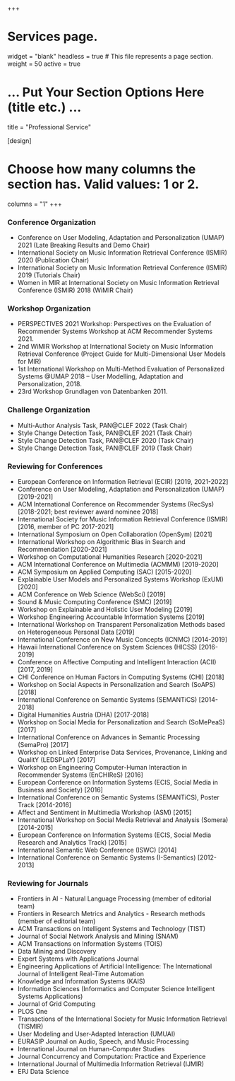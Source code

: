 +++
# Services page.
widget = "blank"
headless = true  # This file represents a page section.
weight = 50
active = true

# ... Put Your Section Options Here (title etc.) ...
title = "Professional Service"

[design]
  # Choose how many columns the section has. Valid values: 1 or 2.
  columns = "1"
+++
### Conference Organization

* Conference on User Modeling, Adaptation and Personalization (UMAP) 2021 (Late Breaking Results and Demo Chair)
* International Society on Music Information Retrieval Conference (ISMIR) 2020 (Publication Chair)
* International Society on Music Information Retrieval Conference (ISMIR) 2019 (Tutorials Chair)
* Women in MIR at International Society on Music Information Retrieval Conference (ISMIR) 2018 (WiMIR Chair)

### Workshop Organization

* PERSPECTIVES 2021 Workshop: Perspectives on the Evaluation of Recommender Systems Workshop at ACM Recommender Systems 2021.
* 2nd WiMIR Workshop at International Society on Music Information Retrieval Conference (Project Guide for Multi-Dimensional User Models for MIR)
* 1st International Workshop on Multi-Method Evaluation of Personalized Systems @UMAP 2018 – User Modelling, Adaptation and Personalization, 2018.
* 23rd Workshop Grundlagen von Datenbanken 2011.

### Challenge Organization 
* Multi-Author Analysis Task, PAN@CLEF 2022 (Task Chair)
* Style Change Detection Task, PAN@CLEF 2021 (Task Chair)
* Style Change Detection Task, PAN@CLEF 2020 (Task Chair)
* Style Change Detection Task, PAN@CLEF 2019 (Task Chair)


### Reviewing for Conferences

* European Conference on Information Retrieval (ECIR) [2019, 2021-2022]
* Conference on User Modeling, Adaptation and Personalization (UMAP) [2019-2021]
* ACM International Conference on Recommender Systems (RecSys) [2018-2021; best reviewer award nominee 2018]
* International Society for Music Information Retrieval Conference (ISMIR) [2016, member of PC 2017-2021]
* International Symposium on Open Collaboration (OpenSym) [2021]
* International Workshop on Algorithmic Bias in Search and Recommendation [2020-2021]
* Workshop on Computational Humanities Research [2020-2021]
* ACM International Conference on Multimedia (ACMMM) [2019-2020]
* ACM Symposium on Applied Computing (SAC) [2015-2020]
* Explainable User Models and Personalized Systems Workshop (ExUM) [2020]
* ACM Conference on Web Science (WebSci) [2019]
* Sound & Music Computing Conference (SMC) [2019]
* Workshop on Explainable and Holistic User Modeling [2019]
* Workshop Engineering Accountable Information Systems [2019]
* International Workshop on Transparent Personalization Methods based on Heterogeneous Personal Data [2019]
* International Conference on New Music Concepts (ICNMC) [2014-2019]
* Hawaii International Conference on System Sciences (HICSS) [2016-2019]
* Conference on Affective Computing and Intelligent Interaction (ACII) [2017, 2019]
* CHI Conference on Human Factors in Computing Systems (CHI) [2018]
* Workshop on Social Aspects in Personalization and Search (SoAPS) [2018]
* International Conference on Semantic Systems (SEMANTiCS) [2014-2018]
* Digital Humanities Austria (DHA) [2017-2018]
* Workshop on Social Media for Personalization and Search (SoMePeaS) [2017]
* International Conference on Advances in Semantic Processing (SemaPro) [2017]
* Workshop on Linked Enterprise Data Services, Provenance, Linking and QualitY (LEDSPLaY) [2017]
* Workshop on Engineering Computer-Human Interaction in Recommender Systems (EnCHIReS) [2016]
* European Conference on Information Systems (ECIS, Social Media in Business and Society) [2016]
* International Conference on Semantic Systems (SEMANTiCS), Poster Track [2014-2016]
* Affect and Sentiment in Multimedia Workshop (ASM) [2015]
* International Workshop on Social Media Retrieval and Analysis (Somera) [2014-2015]
* European Conference on Information Systems (ECIS, Social Media Research and Analytics Track) [2015]
* International Semantic Web Conference (ISWC) [2014]
* International Conference on Semantic Systems (I-Semantics) [2012-2013]

### Reviewing for Journals
* Frontiers in AI - Natural Language Processing (member of editorial team)
* Frontiers in Research Metrics and Analytics - Research methods (member of editorial team)
* ACM Transactions on Intelligent Systems and Technology (TIST)
* Journal of Social Network Analysis and Mining (SNAM)
* ACM Transactions on Information Systems (TOIS)
* Data Mining and Discovery
* Expert Systems with Applications Journal
* Engineering Applications of Artificial Intelligence: The International Journal of Intelligent Real-Time Automation
* Knowledge and Information Systems (KAIS)
* Information Sciences (Informatics and Computer Science Intelligent Systems Applications)
* Journal of Grid Computing
* PLOS One
* Transactions of the International Society for Music Information Retrieval (TISMIR)
* User Modeling and User-Adapted Interaction (UMUAI)
* EURASIP Journal on Audio, Speech, and Music Processing
* International Journal on Human-Computer Studies
* Journal Concurrency and Computation: Practice and Experience
* International Journal of Multimedia Information Retrieval (IJMIR)
* EPJ Data Science 
